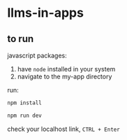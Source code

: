 # llms-in-apps

## to run
javascript packages:

1. have `node` installed in your system
2. navigate to the my-app directory

run:
```bash
npm install
```

```bash
npm run dev
```

check your localhost link, `CTRL + Enter`